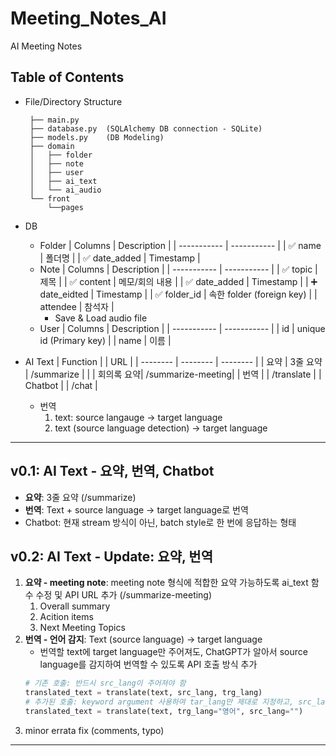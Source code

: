 # Meeting_Notes_AI
AI Meeting Notes

## Table of Contents
* File/Directory Structure
   ```
    ├── main.py
    ├── database.py  (SQLAlchemy DB connection - SQLite)
    ├── models.py    (DB Modeling)
    ├── domain
    │   ├── folder
    │   ├── note
    │   ├── user
    │   ├── ai_text
    │   └── ai_audio
    └── front
        └──pages
    ```
* DB
   * Folder
        | Columns | Description |
        | ----------- | ----------- |
        | :white_check_mark: name        | 폴더명       |
        | :white_check_mark: date_added  | Timestamp   |
    * Note
        | Columns      | Description |
        | -----------  | ----------- |
        | :white_check_mark: topic        | 제목         |
        | :white_check_mark: content      | 메모/회의 내용 |
        | :white_check_mark: date_added   | Timestamp   |
        | :heavy_plus_sign: date_eidted   | Timestamp   |
        | :white_check_mark: folder_id    | 속한 folder (foreign key) |
        | attendee     | 참석자      |
        * Save & Load audio file
    * User
        | Columns | Description |
        | ----------- | ----------- |
        |  id       |  unique id (Primary key)       |
        |  name       | 이름        |


* AI Text
    | Function |          | URL      |
    | -------- | -------- | -------- | 
    |   요약   |  3줄 요약  | /summarize | 
    |         | 회의록 요약| /summarize-meeting| 
    |   번역    |         | /translate |
    | Chatbot |          | /chat     | 

    * 번역
        1.  text: source langauge -> target language
        2. text (source language detection) -> target language

---

## v0.1: AI Text - 요약, 번역, Chatbot
* **요약**: 3줄 요약 (/summarize)
* **번역**: Text + source language -> target language로 번역
* Chatbot: 현재 stream 방식이 아닌, batch style로 한 번에 응답하는 형태
## v0.2: AI Text - Update: 요약, 번역
1. **요약 - meeting note**: meeting note 형식에 적합한 요약 가능하도록 ai_text 함수 수정 및 API URL 추가 (/summarize-meeting)
    1. Overall summary
    2. Acition items
    3. Next Meeting Topics
2. **번역 - 언어 감지**: Text (source language) -> target language
    * 번역할 text에 target language만 주어져도, ChatGPT가 알아서 source language를 감지하여 번역할 수 있도록 API 호출 방식 추가 
    ```python
    # 기존 호출: 반드시 src_lang이 주어져야 함
    translated_text = translate(text, src_lang, trg_lang) 
    # 추가된 호출: keyword argument 사용하여 tar_lang만 제대로 지정하고, src_lang은 empty string으로 지정
    translated_text = translate(text, trg_lang="영어", src_lang="") 
    ```
3. minor errata fix (comments, typo)

---